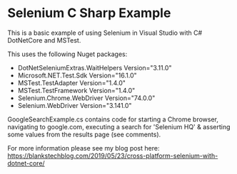 # Selenium C Sharp Example

This is a basic example of using Selenium in Visual Studio with C# DotNetCore and MSTest.

This uses the following Nuget packages:

* DotNetSeleniumExtras.WaitHelpers Version="3.11.0"
* Microsoft.NET.Test.Sdk Version="16.1.0"
* MSTest.TestAdapter Version="1.4.0"
* MSTest.TestFramework Version="1.4.0"
* Selenium.Chrome.WebDriver Version="74.0.0"
* Selenium.WebDriver Version="3.141.0"

GoogleSearchExample.cs contains code for starting a Chrome browser, 
navigating to google.com, executing a search for 'Selenium HQ'
& asserting some values from the results page (see comments).

For more information please see my blog post here: https://blankstechblog.com/2019/05/23/cross-platform-selenium-with-dotnet-core/
